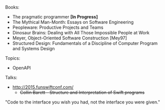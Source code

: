Books:

- The pragmatic programmer **[In Progress]**
- The Mythical Man-Month: Essays on Software Engineering
- Peopleware: Productive Projects and Teams
- Dinosaur Brains: Dealing with All Those Impossible People at Work
- Meyer, Object-Oriented Software Construction [Mey97]
- Structured Design: Fundamentals of a Discipline of Computer Program and Systems Design

Topics:

- OpenAPI

Talks:
  
- http://2015.funswiftconf.com/
  - ~~Collin Barett - Structure and Interpretation of Swift programs~~

"Code to the interface you wish you had, not the interface you were given."
